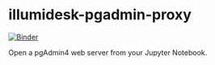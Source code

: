 # illumidesk-pgadmin-proxy

[![Binder](https://mybinder.org/badge_logo.svg)](https://mybinder.org/v2/gh/illumidesk/illumidesk-pgadmin-proxy/main?urlpath=pgadmin)


Open a pgAdmin4 web server from your Jupyter Notebook.
